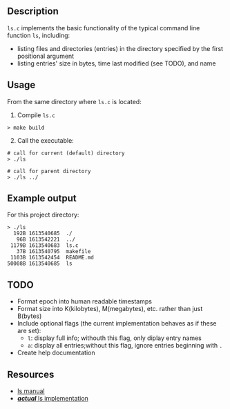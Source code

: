 ## Description
`ls.c` implements the basic functionality of the typical command line function
 `ls`, including:
* listing files and directories (entries) in the directory specified by the
 first positional argument
* listing entries' size in bytes, time last modified (see TODO), and name

## Usage
From the same directory where `ls.c` is located:
1. Compile `ls.c`
```
> make build
```
2. Call the executable:
```
# call for current (default) directory
> ./ls

# call for parent directory
> ./ls ../
```

## Example output
For this project directory:
```
> ./ls
  192B 1613540685  ./
   96B 1613542221  ../
 1179B 1613540683  ls.c
   37B 1613540795  makefile
 1103B 1613542454  README.md
50008B 1613540685  ls
```

## TODO
* Format epoch into human readable timestamps
* Format size into K(kilobytes), M(megabytes), etc. rather than just B(bytes)
* Include optional flags (the current implementation behaves as if these are set):
  * `l`: display full info; withouth this flag, only diplay entry names
  * `a`: display all entries;without this flag, ignore entries beginning with `.`
* Create help documentation

## Resources
* [ls manual](https://linuxcommand.org/lc3_man_pages/ls1.html)
* [***actual*** ls implementation](https://git.savannah.gnu.org/cgit/coreutils.git/tree/src/ls.c)
